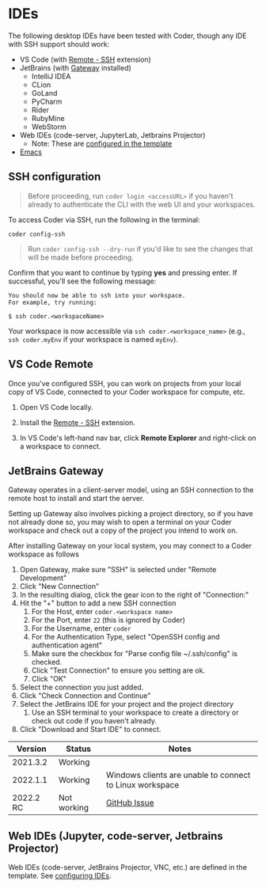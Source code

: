 # IDEs

The following desktop IDEs have been tested with Coder, though any IDE with SSH
support should work:

- VS Code (with [Remote -
  SSH](https://marketplace.visualstudio.com/items?itemName=ms-vscode-remote.remote-ssh)
  extension)
- JetBrains (with
  [Gateway](https://www.jetbrains.com/help/idea/remote-development-a.html#launch_gateway)
  installed)
  - IntelliJ IDEA
  - CLion
  - GoLand
  - PyCharm
  - Rider
  - RubyMine
  - WebStorm
- Web IDEs (code-server, JupyterLab, Jetbrains Projector)
  - Note: These are [configured in the template](./ides/configuring-web-ides.md)
- [Emacs](./ides/configuring-emacs-tramp.md)

## SSH configuration

> Before proceeding, run `coder login <accessURL>` if you haven't already to
> authenticate the CLI with the web UI and your workspaces.

To access Coder via SSH, run the following in the terminal:

```console
coder config-ssh
```

> Run `coder config-ssh --dry-run` if you'd like to see the changes that will be
> made before proceeding.

Confirm that you want to continue by typing **yes** and pressing enter. If
successful, you'll see the following message:

```console
You should now be able to ssh into your workspace.
For example, try running:

$ ssh coder.<workspaceName>
```

Your workspace is now accessible via `ssh coder.<workspace_name>` (e.g.,
`ssh coder.myEnv` if your workspace is named `myEnv`).

## VS Code Remote

Once you've configured SSH, you can work on projects from your local copy of VS
Code, connected to your Coder workspace for compute, etc.

1. Open VS Code locally.

1. Install the [Remote - SSH](https://marketplace.visualstudio.com/items?itemName=ms-vscode-remote.remote-ssh)
   extension.

1. In VS Code's left-hand nav bar, click **Remote Explorer** and right-click on
   a workspace to connect.

## JetBrains Gateway

Gateway operates in a client-server model, using an SSH connection to the remote host to install
and start the server.

Setting up Gateway also involves picking a project directory, so if you have not already done so,
you may wish to open a terminal on your Coder workspace and check out a copy of the project you
intend to work on.

After installing Gateway on your local system, you may connect to a Coder workspace as follows

1. Open Gateway, make sure "SSH" is selected under "Remote Development"
2. Click "New Connection"
3. In the resulting dialog, click the gear icon to the right of "Connection:"
4. Hit the "+" button to add a new SSH connection
   1. For the Host, enter `coder.<workspace name>`
   2. For the Port, enter `22` (this is ignored by Coder)
   3. For the Username, enter `coder`
   4. For the Authentication Type, select "OpenSSH config and authentication agent"
   5. Make sure the checkbox for "Parse config file ~/.ssh/config" is checked.
   6. Click "Test Connection" to ensure you setting are ok.
   7. Click "OK"
5. Select the connection you just added.
6. Click "Check Connection and Continue"
7. Select the JetBrains IDE for your project and the project directory
   1. Use an SSH terminal to your workspace to create a directory or check out code if you haven't
      already.
8. Click "Download and Start IDE" to connect.

| Version   | Status      | Notes                                                      |
| --------- | ----------- | ---------------------------------------------------------- |
| 2021.3.2  | Working     |                                                            |
| 2022.1.1  | Working     | Windows clients are unable to connect to Linux workspace   |
| 2022.2 RC | Not working | [GitHub Issue](https://github.com/coder/coder/issues/3125) |

## Web IDEs (Jupyter, code-server, Jetbrains Projector)

Web IDEs (code-server, JetBrains Projector, VNC, etc.) are defined in the template. See [configuring IDEs](./ides/configuring-web-ides.md).

